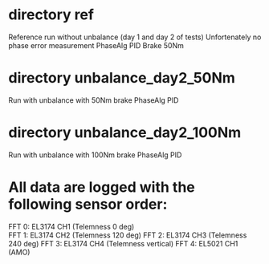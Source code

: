 # directory ref  
Reference run without unbalance (day 1 and day 2 of tests)
Unfortenately no phase error measurement
PhaseAlg PID
Brake 50Nm

# directory unbalance_day2_50Nm
Run with unbalance with 50Nm brake
PhaseAlg PID

# directory unbalance_day2_100Nm  
Run with unbalance with 100Nm brake
PhaseAlg PID

# All data are logged with the following sensor order:

FFT 0: EL3174 CH1  (Telemness  0 deg)  
FFT 1: EL3174 CH2  (Telemness  120 deg)
FFT 2: EL3174 CH3  (Telemness  240 deg)
FFT 3: EL3174 CH4  (Telemness  vertical)
FFT 4: EL5021 CH1  (AMO)

